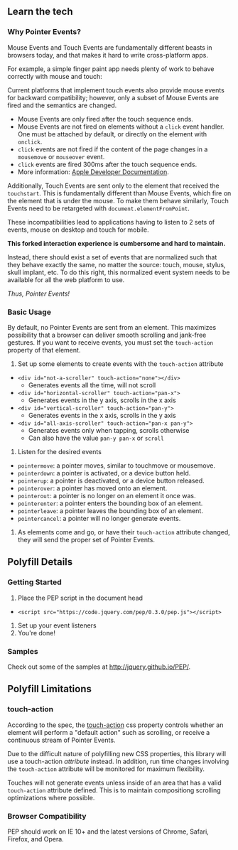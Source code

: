 ## Learn the tech

### Why Pointer Events?

Mouse Events and Touch Events are fundamentally different beasts in browsers today, and that makes it hard to write cross-platform apps.

For example, a simple finger paint app needs plenty of work to behave correctly with mouse and touch:

Current platforms that implement touch events also provide mouse events for backward compatibility; however, only a subset of Mouse Events are fired and the semantics are changed.

- Mouse Events are only fired after the touch sequence ends.
- Mouse Events are not fired on elements without a `click` event handler. One must be attached by default, or directly on the element with `onclick`.
- `click` events are not fired if the content of the page changes in a `mousemove` or `mouseover` event.
- `click` events are fired 300ms after the touch sequence ends.
- More information: [Apple Developer Documentation](http://developer.apple.com/library/safari/#documentation/appleapplications/reference/safariwebcontent/HandlingEvents/HandlingEvents.html).

Additionally, Touch Events are sent only to the element that received the `touchstart`. This is fundamentally different than Mouse Events, which fire on the element that is under the mouse. To make them behave similarly, Touch Events need to be retargeted with `document.elementFromPoint`.

These incompatibilities lead to applications having to listen to 2 sets of events, mouse on desktop and touch for mobile.

**This forked interaction experience is cumbersome and hard to maintain.**

Instead, there should exist a set of events that are normalized such that they behave exactly the same, no matter the source: touch, mouse, stylus, skull implant, etc. To do this right, this normalized event system needs to be available for all the web platform to use.

*Thus, Pointer Events!*

### Basic Usage

By default, no Pointer Events are sent from an element. This maximizes possibility that a browser can deliver smooth scrolling and jank-free gestures. If you want to receive events, you must set the `touch-action` property of that element.

1. Set up some elements to create events with the `touch-action` attribute
  - `<div id="not-a-scroller" touch-action="none"></div>`
      - Generates events all the time, will not scroll
  - `<div id="horizontal-scroller" touch-action="pan-x">`
      - Generates events in the y axis, scrolls in the x axis
  - `<div id="vertical-scroller" touch-action="pan-y">`
      - Generates events in the x axis, scrolls in the y axis
  - `<div id="all-axis-scroller" touch-action="pan-x pan-y">`
      - Generates events only when tapping, scrolls otherwise
      - Can also have the value `pan-y pan-x` or `scroll`

1. Listen for the desired events
  - `pointermove`: a pointer moves, similar to touchmove or mousemove.
  - `pointerdown`: a pointer is activated, or a device button held.
  - `pointerup`: a pointer is deactivated, or a device button released.
  - `pointerover`: a pointer has moved onto an element.
  - `pointerout`: a pointer is no longer on an element it once was.
  - `pointerenter`: a pointer enters the bounding box of an element.
  - `pointerleave`: a pointer leaves the bounding box of an element.
  - `pointercancel`: a pointer will no longer generate events.

1. As elements come and go, or have their `touch-action` attribute changed, they will send the proper set of Pointer Events.

## Polyfill Details

### Getting Started

1. Place the PEP script in the document head
  - `<script src="https://code.jquery.com/pep/0.3.0/pep.js"></script>`
1. Set up your event listeners
1. You're done!

### Samples

Check out some of the samples at http://jquery.github.io/PEP/.

## Polyfill Limitations

### touch-action

According to the spec, the
[touch-action](http://www.w3.org/TR/pointerevents/#the-touch-action-css-property) css property controls whether an element will perform a "default action" such as scrolling, or receive a continuous stream of Pointer Events.

Due to the difficult nature of polyfilling new CSS properties, this library will use a touch-action *attribute* instead. In addition, run time changes involving the `touch-action` attribute will be monitored for maximum flexibility.

Touches will not generate events unless inside of an area that has a valid `touch-action` attribute defined. This is to maintain compositiong scrolling optimizations where possible.

### Browser Compatibility

PEP should work on IE 10+ and the latest versions of Chrome, Safari, Firefox, and Opera.
